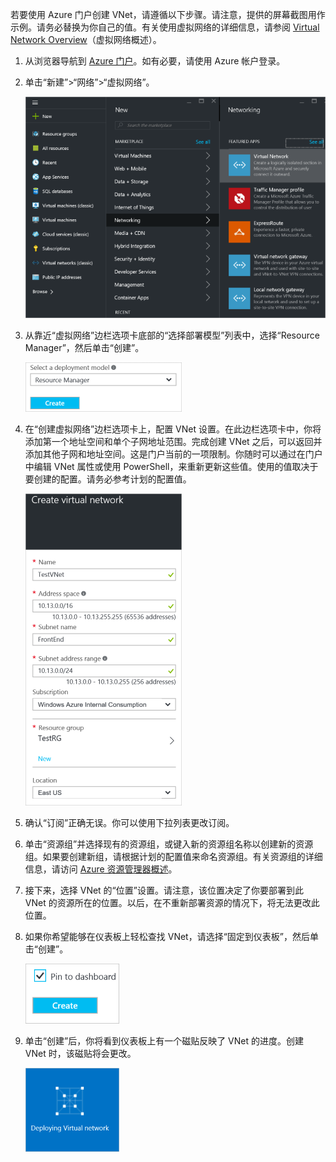 <!-- Ibiza Portal: tested -->

若要使用 Azure 门户创建 VNet，请遵循以下步骤。请注意，提供的屏幕截图用作示例。请务必替换为你自己的值。有关使用虚拟网络的详细信息，请参阅 [Virtual Network Overview](/documentation/articles/virtual-networks-overview)（虚拟网络概述）。

1. 从浏览器导航到 [Azure 门户](http://manage.windowsazure.cn)。如有必要，请使用 Azure 帐户登录。

2. 单击“新建”>“网络”>“虚拟网络”。

	![VNetBlade](./media/vpn-gateway-basic-vnet-rm-portal-include/newvnetportal650.png)

3. 从靠近“虚拟网络”边栏选项卡底部的“选择部署模型”列表中，选择“Resource Manager”，然后单击“创建”。


	![选择“资源管理器”。](./media/vpn-gateway-basic-vnet-rm-portal-include/resourcemanager250.png)

4. 在“创建虚拟网络”边栏选项卡上，配置 VNet 设置。在此边栏选项卡中，你将添加第一个地址空间和单个子网地址范围。完成创建 VNet 之后，可以返回并添加其他子网和地址空间。这是门户当前的一项限制。你随时可以通过在门户中编辑 VNet 属性或使用 PowerShell，来重新更新这些值。使用的值取决于要创建的配置。请务必参考计划的配置值。

	![创建虚拟网络边栏选项卡](./media/vpn-gateway-basic-vnet-rm-portal-include/createavnet250.png)

5. 确认“订阅”正确无误。你可以使用下拉列表更改订阅。

6. 单击“资源组”并选择现有的资源组，或键入新的资源组名称以创建新的资源组。如果要创建新组，请根据计划的配置值来命名资源组。有关资源组的详细信息，请访问 [Azure 资源管理器概述](/documentation/articles/resource-group-overview/#resource-groups)。

7. 接下来，选择 VNet 的“位置”设置。请注意，该位置决定了你要部署到此 VNet 的资源所在的位置。以后，在不重新部署资源的情况下，将无法更改此位置。

8. 如果你希望能够在仪表板上轻松查找 VNet，请选择“固定到仪表板”，然后单击“创建”。
	
	![固定到仪表板](./media/vpn-gateway-basic-vnet-rm-portal-include/pintodashboard150.png)


9. 单击“创建”后，你将看到仪表板上有一个磁贴反映了 VNet 的进度。创建 VNet 时，该磁贴将会更改。

	![创建虚拟网络磁贴](./media/vpn-gateway-basic-vnet-rm-portal-include/deploying150.png)

<!---HONumber=Mooncake_0425_2016-->
